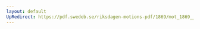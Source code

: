```yaml
---
layout: default
UpRedirect: https://pdf.swedeb.se/riksdagen-motions-pdf/1869/mot_1869__ak__00312/mot_1869__ak__00312_001.pdf
---
```

